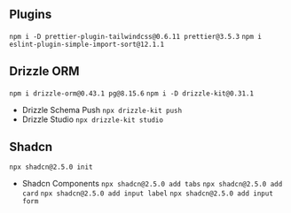 ## Plugins
`npm i -D prettier-plugin-tailwindcss@0.6.11 prettier@3.5.3`
`npm i eslint-plugin-simple-import-sort@12.1.1`

## Drizzle ORM
`npm i drizzle-orm@0.43.1 pg@8.15.6`
`npm i -D drizzle-kit@0.31.1`
- Drizzle Schema Push
`npx drizzle-kit push`
- Drizzle Studio
`npx drizzle-kit studio`

## Shadcn
`npx shadcn@2.5.0 init`
- Shadcn Components
`npx shadcn@2.5.0 add tabs`
`npx shadcn@2.5.0 add card`
`npx shadcn@2.5.0 add input label`
`npx shadcn@2.5.0 add input form`